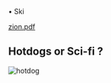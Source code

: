 
• Ski



[zion.pdf](https://github.com/bbe2/portfolio/files/10187130/zion.pdf)


## Hotdogs or Sci-fi ?
![hotdog](https://user-images.githubusercontent.com/59778456/205523364-fdac8740-d6ff-4c4f-b3d6-dd5ecadb2c78.JPG)
